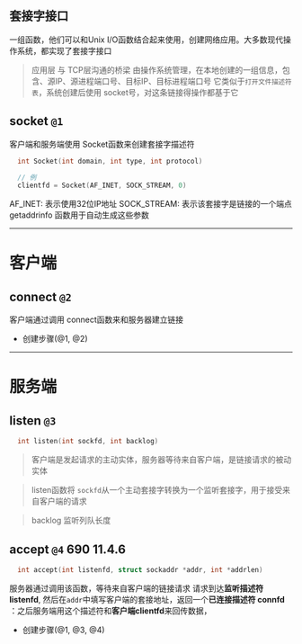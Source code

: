 ## 套接字接口
一组函数，他们可以和Unix I/O函数结合起来使用，创建网络应用。大多数现代操作系统，都实现了套接字接口

> 应用层 与 TCP层沟通的桥梁
> 由操作系统管理，在本地创建的一组信息，包含、源IP、源进程端口号、目标IP、目标进程端口号
> 它类似于`打开文件描述符表`，系统创建后使用 socket号，对这条链接得操作都基于它


## socket `@1`
客户端和服务端使用 Socket函数来创建套接字描述符
```c
  int Socket(int domain, int type, int protocol)

  // 例
  clientfd = Socket(AF_INET, SOCK_STREAM, 0)
```
AF_INET: 表示使用32位IP地址
SOCK_STREAM: 表示该套接字是链接的一个端点
getaddrinfo 函数用于自动生成这些参数

______________________

# 客户端
## connect `@2`
客户端通过调用 connect函数来和服务器建立链接

* 创建步骤(@1, @2)
______________________

# 服务端
## listen `@3`
```c
  int listen(int sockfd, int backlog)
```
> 客户端是发起请求的主动实体，服务器等待来自客户端，是链接请求的被动实体

> listen函数将 `sockfd`从一个主动套接字转换为一个监听套接字，用于接受来自客户端的请求

> backlog 监听列队长度


## accept `@4` 690 11.4.6
```c
  int accept(int listenfd, struct sockaddr *addr, int *addrlen)
```
服务器通过调用该函数，等待来自客户端的链接请求
请求到达**监听描述符 listenfd**, 然后在`addr`中填写客户端的套接地址，返回一个**已连接描述符 connfd** ：之后服务端用这个描述符和**客户端clientfd**来回传数据，

* 创建步骤(@1, @3, @4)

